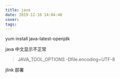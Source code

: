 ```yaml
---
title: java
date: 2019-12-16 14:04:48
cover:
tags:
---
```


yum install java-latest-openjdk

java 中文显示不正常
> JAVA_TOOL_OPTIONS -Dfile.encoding=UTF-8

jlink 部署